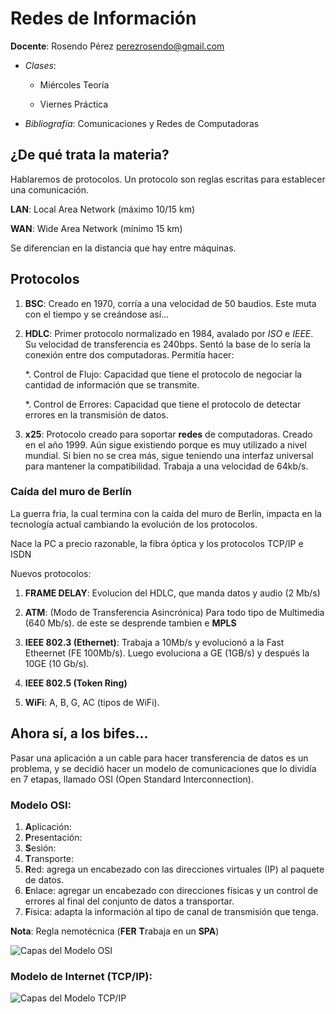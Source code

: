 Redes de Información
====================

**Docente**: Rosendo Pérez <perezrosendo@gmail.com>

* _Clases_:

  * Miércoles Teoría

  * Viernes Práctica

* _Bibliografía_: Comunicaciones y Redes de Computadoras

## ¿De qué trata la materia?

Hablaremos de protocolos. Un protocolo son reglas escritas para establecer una comunicación.

**LAN**: Local Area Network (máximo 10/15 km)

**WAN**: Wide Area Network (mínimo 15 km)

Se diferencian en la distancia que hay entre máquinas.


## Protocolos

1. **BSC**: Creado en 1970, corría a una velocidad de 50 baudios. Este muta con el tiempo y se creándose así...

1. **HDLC**: Primer protocolo normalizado en 1984, avalado por _ISO_ e _IEEE_. Su velocidad de transferencia es 240bps. Sentó la base de lo sería la conexión entre dos computadoras. Permitía hacer:

    *. Control de Flujo: Capacidad que tiene el protocolo de negociar la cantidad de información que se transmite.

    *. Control de Errores: Capacidad que tiene el protocolo de detectar errores en la transmisión de datos.

1. **x25**: Protocolo creado para soportar **redes** de computadoras. Creado en el año 1999. Aún sigue existiendo porque es muy utilizado a nivel mundial. Si bien no se crea más, sigue teniendo una interfaz universal para mantener la compatibilidad. Trabaja a una velocidad de 64kb/s.

### Caída del muro de Berlín

La guerra fria, la cual termina con la caída del muro de Berlín, impacta en la tecnología actual cambiando la evolución de los protocolos.

Nace la PC a precio razonable, la fibra óptica y los protocolos TCP/IP e ISDN

Nuevos protocolos:

1. **FRAME DELAY**: Evolucion del HDLC, que manda datos y audio (2 Mb/s)

1. **ATM**: (Modo de Transferencia Asincrónica) Para todo tipo de Multimedia (640 Mb/s). de este se desprende tambien e **MPLS**

1. **IEEE 802.3 (Ethernet)**: Trabaja a 10Mb/s y evolucionó a la Fast Etheernet (FE 100Mb/s). Luego evoluciona a GE (1GB/s) y después la 10GE (10 Gb/s).

1. **IEEE 802.5 (Token Ring)**

1. **WiFi**: A, B, G, AC (tipos de WiFi).


## Ahora sí, a los bifes...

Pasar una aplicación a un cable para hacer transferencia de datos es un problema, y se decidió hacer un modelo de comunicaciones que lo dividía en 7 etapas, llamado OSI (Open Standard Interconnection).

### Modelo OSI:

1. **A**plicación:
1. **P**resentación:
1. **S**esión:
1. **T**ransporte:
1. **R**ed: agrega un encabezado con las direcciones virtuales (IP) al paquete de datos.
1. **E**nlace: agregar un encabezado con direcciones físicas y un control de errores al final del conjunto de datos a transportar.
1. **F**ísica: adapta la información al tipo de canal de transmisión que tenga.

**Nota**: Regla nemotécnica (**FER** **T**rabaja en un **SPA**)

![Capas del Modelo OSI](https://upload.wikimedia.org/wikipedia/commons/f/fc/PDUs.PNG)


### Modelo de Internet (TCP/IP):

![Capas del Modelo TCP/IP](https://elcuadernodejhonny.files.wordpress.com/2011/10/figura2-1.jpg)


